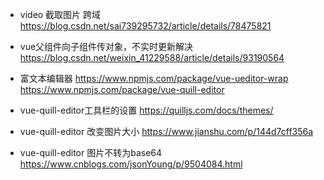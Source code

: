 - video 截取图片 跨域 https://blog.csdn.net/sai739295732/article/details/78475821
- vue父组件向子组件传对象，不实时更新解决 https://blog.csdn.net/weixin_41229588/article/details/93190564
- 富文本编辑器 https://www.npmjs.com/package/vue-ueditor-wrap  https://www.npmjs.com/package/vue-quill-editor

- vue-quill-editor工具栏的设置 https://quilljs.com/docs/themes/
- vue-quill-editor 改变图片大小 https://www.jianshu.com/p/144d7cff356a
- vue-quill-editor 图片不转为base64 https://www.cnblogs.com/jsonYoung/p/9504084.html